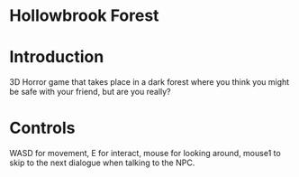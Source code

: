 # Hollowbrook Forest

# Introduction
3D Horror game that takes place in a dark forest where you think you might be safe with your friend, but are you really? 

# Controls
WASD for movement, E for interact, mouse for looking around, mouse1 to skip to the next dialogue when talking to the NPC.
